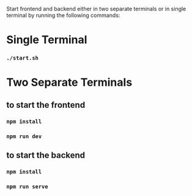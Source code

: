 Start frontend and backend either in two separate terminals or in single terminal by running the following commands:

# Single Terminal

### `./start.sh`

# Two Separate Terminals

## to start the frontend

### `npm install`
### `npm run dev`

## to start the backend

### `npm install`
### `npm run serve`
